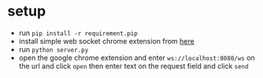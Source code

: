 # setup
- run `pip install -r requirement.pip`
- install simple web socket chrome extension from [here](https://chrome.google.com/webstore/detail/simple-websocket-client/pfdhoblngboilpfeibdedpjgfnlcodoo?hl=en)
- run `python server.py`
- open the google chrome extension and enter `ws://localhost:8080/ws` on the url and click `open` then enter text on the request field and click `send`